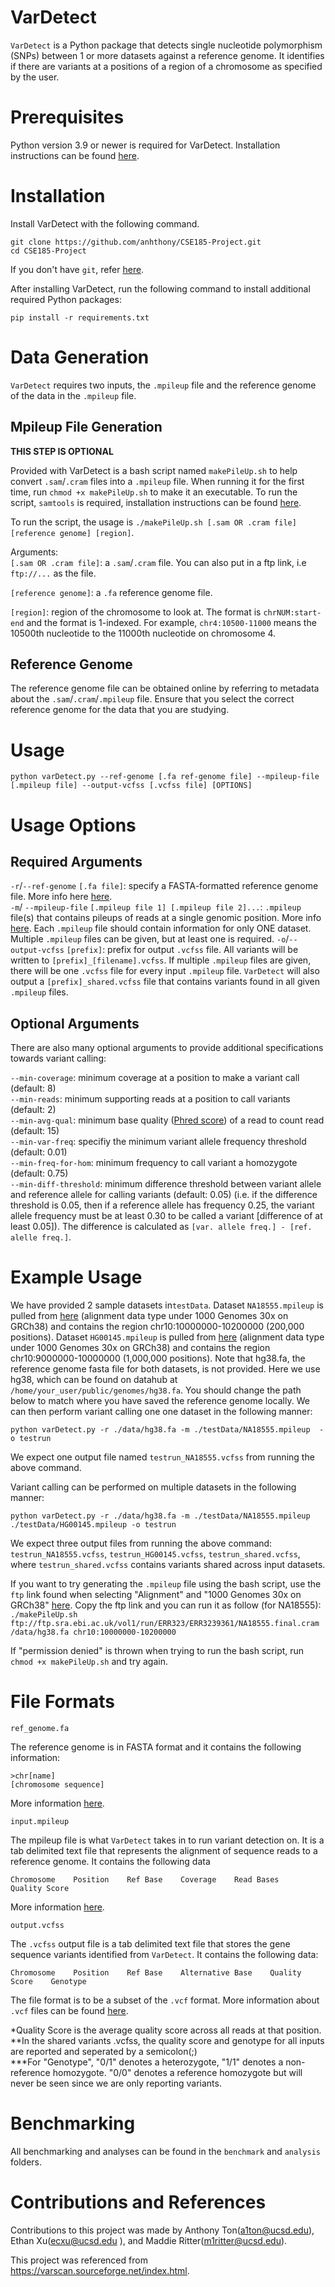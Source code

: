 # VarDetect
`VarDetect` is a Python package that detects single nucleotide polymorphism (SNPs) between 1 or more datasets against a reference genome. It identifies if there are variants at a positions of a region of a chromosome as specified by the user.

# Prerequisites
Python version 3.9 or newer is required for VarDetect. Installation instructions can be found [here](https://www.python.org/downloads/).

# Installation
Install VarDetect with the following command. 
```
git clone https://github.com/anhthony/CSE185-Project.git
cd CSE185-Project
```

If you don't have `git`, refer [here](https://github.com/git-guides/install-git).

After installing VarDetect, run the following command to install additional required Python packages:

```
pip install -r requirements.txt
```

# Data Generation
`VarDetect` requires two inputs, the `.mpileup` file and the reference genome of the data in the `.mpileup` file. 
## Mpileup File Generation

****THIS STEP IS OPTIONAL****

Provided with VarDetect is a bash script named `makePileUp.sh` to help convert `.sam`/`.cram` files into a `.mpileup` file. When running it for the first time, run `chmod +x makePileUp.sh` to make it an executable. To run the script, `samtools` is required, installation instructions can be found [here](https://www.htslib.org/download/).

To run the script, the usage is `./makePileUp.sh [.sam OR .cram file] [reference genome] [region]`.

Arguments:\
`[.sam OR .cram file]`:  a `.sam`/`.cram` file. You can also put in a ftp link, i.e `ftp://...` as the file.

`[reference genome]`: a `.fa` reference genome file.

`[region]`: region of the chromosome to look at. The format is `chrNUM:start-end` and the format is 1-indexed. For example, `chr4:10500-11000` means the 10500th nucleotide to the 11000th nucleotide on chromosome 4.

## Reference Genome
The reference genome file can be obtained online by referring to metadata about the `.sam`/`.cram`/`.mpileup` file. Ensure that you select the correct reference genome for the data that you are studying. 
# Usage
```
python varDetect.py --ref-genome [.fa ref-genome file] --mpileup-file [.mpileup file] --output-vcfss [.vcfss file] [OPTIONS]
```

# Usage Options
## Required Arguments 
    
`-r`/`--ref-genome` `[.fa file]`: specify a FASTA-formatted reference genome file. More info here [here](https://zhanggroup.org/FASTA/#:~:text=FASTA%20format%20is%20a%20text,by%20lines%20of%20sequence%20data.).   
`-m`/ `--mpileup-file` `[.mpileup file 1] [.mpileup file 2]...`: `.mpileup` file(s) that contains pileups of reads at a single genomic position. More info [here](https://www.htslib.org/doc/samtools-mpileup.html). Each `.mpileup` file should contain information for only ONE dataset. Multiple `.mpileup` files can be given, but at least one is required. 
`-o`/`--output-vcfss` `[prefix]`: prefix for output `.vcfss` file. All variants will be written to `[prefix]_[filename].vcfss`. If multiple `.mpileup` files are given, there will be one `.vcfss` file for every input `.mpileup` file. `VarDetect` will also output a `[prefix]_shared.vcfss` file that contains variants found in all given `.mpileup` files.

## Optional Arguments
There are also many optional arguments to provide additional specifications towards variant calling:  
   
```--min-coverage```: minimum coverage at a position to make a variant call (default: 8)   
```--min-reads```: minimum supporting reads at a position to call variants (default: 2)  
```--min-avg-qual```: minimum base quality ([Phred score](https://www.drive5.com/usearch/manual/quality_score.html)) of a read to count read (default: 15)     
```--min-var-freq```: specifiy the minimum variant allele frequency threshold (default: 0.01)  
```--min-freq-for-hom```: minimum frequency to call variant a homozygote (default: 0.75)   
```--min-diff-threshold```:  minimum difference threshold between variant allele and reference allele for calling variants (default: 0.05) (i.e. if the difference threshold is 0.05, then if a reference allele has frequency 0.25, the variant allele frequency must be at least 0.30 to be called a variant [difference of at least 0.05]). The difference is calculated as `[var. allele freq.] - [ref. alelle freq.]`.

# Example Usage 

We have provided 2 sample datasets in`testData`. Dataset `NA18555.mpileup` is pulled from [here](https://www.internationalgenome.org/data-portal/sample/NA18555) (alignment data type under 1000 Genomes 30x on GRCh38) and contains the region chr10:10000000-10200000 (200,000 positions). Dataset `HG00145.mpileup` is pulled from [here](https://www.internationalgenome.org/data-portal/sample/HG00145) (alignment data type under 1000 Genomes 30x on GRCh38) and contains the region chr10:9000000-10000000 (1,000,000 positions). Note that hg38.fa, the reference genome fasta file for both datasets, is not provided. Here we use hg38, which can be found on datahub at `/home/your_user/public/genomes/hg38.fa`. You should change the path below to match where you have saved the reference genome locally. We can then perform variant calling one one dataset in the following manner:
```
python varDetect.py -r ./data/hg38.fa -m ./testData/NA18555.mpileup  -o testrun
```
We expect one output file named `testrun_NA18555.vcfss` from running the above command. 

Variant calling can be performed on multiple datasets in the following manner:

```
python varDetect.py -r ./data/hg38.fa -m ./testData/NA18555.mpileup ./testData/HG00145.mpileup -o testrun
```

We expect three output files from running the above command: `testrun_NA18555.vcfss`, `testrun_HG00145.vcfss`, `testrun_shared.vcfss`, where `testrun_shared.vcfss` contains variants shared across input datasets. 

If you want to try generating the `.mpileup` file using the bash script, use the `ftp` link found when selecting "Alignment" and "1000 Genomes 30x on GRCh38" [here](https://www.internationalgenome.org/data-portal/sample/NA18555). Copy the ftp link and you can run it as follow (for NA18555):
`./makePileUp.sh ftp://ftp.sra.ebi.ac.uk/vol1/run/ERR323/ERR3239361/NA18555.final.cram /data/hg38.fa chr10:10000000-10200000`

If "permission denied" is thrown when trying to run the bash script, run `chmod +x makePileUp.sh` and try again.

# File Formats
```ref_genome.fa```   
   
The reference genome is in FASTA format and it contains the following information:
```
>chr[name]
[chromosome sequence]
```

More information [here](https://zhanggroup.org/FASTA/#:~:text=FASTA%20format%20is%20a%20text,by%20lines%20of%20sequence%20data.).

      
```input.mpileup```   
   
The mpileup file is what ```VarDetect``` takes in to run variant detection on. It is a tab delimited text file that represents the alignment of sequence reads to a reference genome. It contains the following data
```
Chromosome    Position    Ref Base    Coverage    Read Bases    Quality Score
```

More information [here](https://www.htslib.org/doc/samtools-mpileup.html).
    
```output.vcfss```   
    
The `.vcfss` output file is a tab delimited text file that stores the gene sequence variants identified from  ```VarDetect```. It contains the following data:
```
Chromosome    Position    Ref Base    Alternative Base    Quality Score    Genotype
```


The file format is to be a subset of the `.vcf` format. More information about `.vcf` files can be found [here](https://samtools.github.io/hts-specs/VCFv4.2.pdf).  

*Quality Score is the average quality score across all reads at that position.  
**In the shared variants .vcfss, the quality score and genotype for all inputs are reported and seperated by a semicolon(;)  
***For "Genotype", "0/1" denotes a heterozygote, "1/1" denotes a non-reference homozygote. "0/0" denotes a reference homozygote but will never be seen since we are only reporting variants.

# Benchmarking

All benchmarking and analyses can be found in the `benchmark` and `analysis` folders.

# Contributions and References
Contributions to this project was made by Anthony Ton(a1ton@ucsd.edu), Ethan Xu(ecxu@ucsd.edu
), and Maddie Ritter(m1ritter@ucsd.edu).

This project was referenced from https://varscan.sourceforge.net/index.html.
